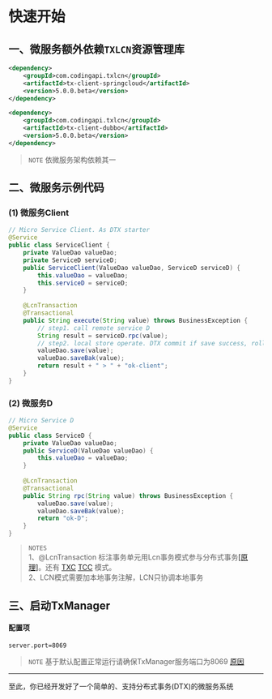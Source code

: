 # 快速开始

## 一、微服务额外依赖`TXLCN`资源管理库
```xml
<dependency>
    <groupId>com.codingapi.txlcn</groupId>
    <artifactId>tx-client-springcloud</artifactId>
    <version>5.0.0.beta</version>
</dependency>
```

```xml
<dependency>
    <groupId>com.codingapi.txlcn</groupId>
    <artifactId>tx-client-dubbo</artifactId>
    <version>5.0.0.beta</version>
</dependency>
```
> `NOTE` 依微服务架构依赖其一

## 二、微服务示例代码

### (1) 微服务Client
```java
// Micro Service Client. As DTX starter
@Service
public class ServiceClient {
    private ValueDao valueDao;
    private ServiceD serviceD;
    public ServiceClient(ValueDao valueDao, ServiceD serviceD) {
        this.valueDao = valueDao;
        this.serviceD = serviceD;
    }
    
    @LcnTransaction
    @Transactional
    public String execute(String value) throws BusinessException {
        // step1. call remote service D
        String result = serviceD.rpc(value);
        // step2. local store operate. DTX commit if save success, rollback if not.
        valueDao.save(value);
        valueDao.saveBak(value);
        return result + " > " + "ok-client";
    }
}
```
### (2) 微服务D
```java
// Micro Service D
@Service
public class ServiceD {
    private ValueDao valueDao;
    public ServiceD(ValueDao valueDao) {
        this.valueDao = valueDao;
    }
    
    @LcnTransaction
    @Transactional
    public String rpc(String value) throws BusinessException {
        valueDao.save(value);
        valueDao.saveBak(value);
        return "ok-D";
    }
}
```
>`NOTES`  
1、@LcnTransaction 
标注事务单元用Lcn事务模式参与分布式事务[[原理]](principle/lcn.html)。还有 
[TXC](principle/txc.html)  [TCC](principle/tcc.html) 模式。  
2、LCN模式需要加本地事务注解，LCN只协调本地事务

## 三、启动TxManager

#### 配置项
```properties
server.port=8069
```
> `NOTE` 基于默认配置正常运行请确保TxManager服务端口为8069 [原因](setting/manager.html)

----------------------
至此，你已经开发好了一个简单的、支持分布式事务(DTX)的微服务系统